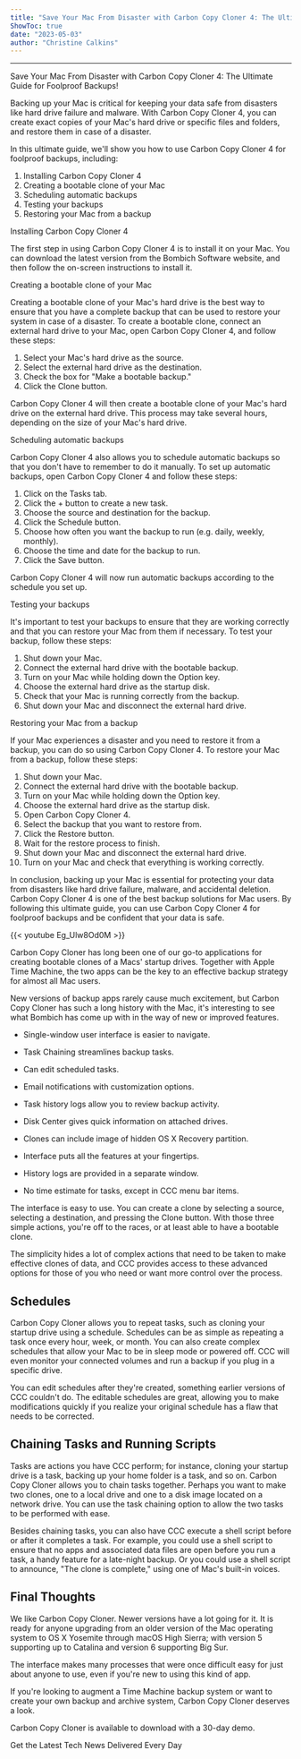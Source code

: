 ```yaml
---
title: "Save Your Mac From Disaster with Carbon Copy Cloner 4: The Ultimate Guide for Foolproof Backups!"
ShowToc: true 
date: "2023-05-03"
author: "Christine Calkins"
---
```

*****
Save Your Mac From Disaster with Carbon Copy Cloner 4: The Ultimate Guide for Foolproof Backups!

Backing up your Mac is critical for keeping your data safe from disasters like hard drive failure and malware. With Carbon Copy Cloner 4, you can create exact copies of your Mac's hard drive or specific files and folders, and restore them in case of a disaster.

In this ultimate guide, we'll show you how to use Carbon Copy Cloner 4 for foolproof backups, including:

1. Installing Carbon Copy Cloner 4
2. Creating a bootable clone of your Mac
3. Scheduling automatic backups
4. Testing your backups
5. Restoring your Mac from a backup

Installing Carbon Copy Cloner 4

The first step in using Carbon Copy Cloner 4 is to install it on your Mac. You can download the latest version from the Bombich Software website, and then follow the on-screen instructions to install it.

Creating a bootable clone of your Mac

Creating a bootable clone of your Mac's hard drive is the best way to ensure that you have a complete backup that can be used to restore your system in case of a disaster. To create a bootable clone, connect an external hard drive to your Mac, open Carbon Copy Cloner 4, and follow these steps:

1. Select your Mac's hard drive as the source.
2. Select the external hard drive as the destination.
3. Check the box for "Make a bootable backup."
4. Click the Clone button.

Carbon Copy Cloner 4 will then create a bootable clone of your Mac's hard drive on the external hard drive. This process may take several hours, depending on the size of your Mac's hard drive.

Scheduling automatic backups

Carbon Copy Cloner 4 also allows you to schedule automatic backups so that you don't have to remember to do it manually. To set up automatic backups, open Carbon Copy Cloner 4 and follow these steps:

1. Click on the Tasks tab.
2. Click the + button to create a new task.
3. Choose the source and destination for the backup.
4. Click the Schedule button.
5. Choose how often you want the backup to run (e.g. daily, weekly, monthly).
6. Choose the time and date for the backup to run.
7. Click the Save button.

Carbon Copy Cloner 4 will now run automatic backups according to the schedule you set up.

Testing your backups

It's important to test your backups to ensure that they are working correctly and that you can restore your Mac from them if necessary. To test your backup, follow these steps:

1. Shut down your Mac.
2. Connect the external hard drive with the bootable backup.
3. Turn on your Mac while holding down the Option key.
4. Choose the external hard drive as the startup disk.
5. Check that your Mac is running correctly from the backup.
6. Shut down your Mac and disconnect the external hard drive.

Restoring your Mac from a backup

If your Mac experiences a disaster and you need to restore it from a backup, you can do so using Carbon Copy Cloner 4. To restore your Mac from a backup, follow these steps:

1. Shut down your Mac.
2. Connect the external hard drive with the bootable backup.
3. Turn on your Mac while holding down the Option key.
4. Choose the external hard drive as the startup disk.
5. Open Carbon Copy Cloner 4.
6. Select the backup that you want to restore from.
7. Click the Restore button.
8. Wait for the restore process to finish.
9. Shut down your Mac and disconnect the external hard drive.
10. Turn on your Mac and check that everything is working correctly.

In conclusion, backing up your Mac is essential for protecting your data from disasters like hard drive failure, malware, and accidental deletion. Carbon Copy Cloner 4 is one of the best backup solutions for Mac users. By following this ultimate guide, you can use Carbon Copy Cloner 4 for foolproof backups and be confident that your data is safe.

{{< youtube Eg_Ulw8Od0M >}} 




Carbon Copy Cloner has long been one of our go-to applications for creating bootable clones of a Macs' startup drives. Together with Apple Time Machine, the two apps can be the key to an effective backup strategy for almost all Mac users.

 

New versions of backup apps rarely cause much excitement, but Carbon Copy Cloner has such a long history with the Mac, it's interesting to see what Bombich has come up with in the way of new or improved features.

 
- Single-window user interface is easier to navigate.
 - Task Chaining streamlines backup tasks.
 - Can edit scheduled tasks.
 - Email notifications with customization options.
 - Task history logs allow you to review backup activity.
 - Disk Center gives quick information on attached drives.
 - Clones can include image of hidden OS X Recovery partition.
 - Interface puts all the features at your fingertips.

 
- History logs are provided in a separate window.
 - No time estimate for tasks, except in CCC menu bar items.

 

The interface is easy to use. You can create a clone by selecting a source, selecting a destination, and pressing the Clone button. With those three simple actions, you're off to the races, or at least able to have a bootable clone.

 

The simplicity hides a lot of complex actions that need to be taken to make effective clones of data, and CCC provides access to these advanced options for those of you who need or want more control over the process.

 
##   Schedules  
 

Carbon Copy Cloner allows you to repeat tasks, such as cloning your startup drive using a schedule. Schedules can be as simple as repeating a task once every hour, week, or month. You can also create complex schedules that allow your Mac to be in sleep mode or powered off. CCC will even monitor your connected volumes and run a backup if you plug in a specific drive.

 

You can edit schedules after they're created, something earlier versions of CCC couldn't do. The editable schedules are great, allowing you to make modifications quickly if you realize your original schedule has a flaw that needs to be corrected.

 
##   Chaining Tasks and Running Scripts  
 

Tasks are actions you have CCC perform; for instance, cloning your startup drive is a task, backing up your home folder is a task, and so on. Carbon Copy Cloner allows you to chain tasks together. Perhaps you want to make two clones, one to a local drive and one to a disk image located on a network drive. You can use the task chaining option to allow the two tasks to be performed with ease.

 

Besides chaining tasks, you can also have CCC execute a shell script before or after it completes a task. For example, you could use a shell script to ensure that no apps and associated data files are open before you run a task, a handy feature for a late-night backup. Or you could use a shell script to announce, "The clone is complete," using one of Mac's built-in voices.

 
##   Final Thoughts  
 

We like Carbon Copy Cloner. Newer versions have a lot going for it. It is ready for anyone upgrading from an older version of the Mac operating system to OS X Yosemite through macOS High Sierra; with version 5 supporting up to Catalina and version 6 supporting Big Sur.

 

The interface makes many processes that were once difficult easy for just about anyone to use, even if you're new to using this kind of app.

 

If you're looking to augment a Time Machine backup system or want to create your own backup and archive system, Carbon Copy Cloner deserves a look.

 

Carbon Copy Cloner is available to download with a 30-day demo.

 

Get the Latest Tech News Delivered Every Day




